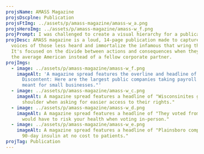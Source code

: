 ```yaml
---
projsName: AMASS Magazine
projsDscplne: Publication
projsFtImg: ../assets/p/amass-magazine/amass-w_a.png
projsHeroImg: ../assets/p/amass-magazine/amass-w_f.png
projPrompt: I was challenged to create a visual hierarchy for a publication.
projDesc: AMASS magazine is a loud, 14-page publication made to capture the
  voices of those less heard and immortalize the infamous that wring them dry.
  It's focused on the divide between actions and consequences when they affect
  the average American instead of a fellow corporate partner.
projImgs:
  - image: ../assets/p/amass-magazine/amass-w_f.png
    imageAlt: 'A magazine spread features the overline and headline of "Featured
      Discontent: Here are the largest public companies taking payroll loans
      meant for small businesses."'
  - image: ../assets/p/amass-magazine/amass-w_c.png
    imageAlt: A magazine spread features a headline of "Wisconsinites given the cold
      shoulder when asking for easier access to their rights."
  - image: ../assets/p/amass-magazine/amass-w_d.png
    imageAlt: A magazine spread features a headline of "They voted from home so you
      would have to risk your health when voting in-person."
  - image: ../assets/p/amass-magazine/amass-w_e.png
    imageAlt: A magazine spread features a headline of "Plainsboro company offering
      90-day insulin at no cost to patients."
projTag: Publication
---
```

